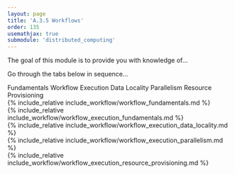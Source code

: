 ```yaml
---
layout: page
title: 'A.3.5 Workflows'
order: 135
usemathjax: true
submodule: 'distributed_computing'
---
```


The goal of this module is to provide you with knowledge of...

Go through the tabs below in sequence...

<div class="ui pointing secondary menu">
  <a class="item " data-tab="first">Fundamentals</a>
  <a class="item " data-tab="second">Workflow Execution</a>
  <a class="item " data-tab="third">Data Locality</a>
  <a class="item " data-tab="fourth">Parallelism</a>
  <a class="item " data-tab="fifth">Resource Provisioning</a>
</div>

<div markdown="1" class="ui tab segment active" data-tab="first" >
  {% include_relative include_workflow/workflow_fundamentals.md %}
</div>
<div markdown="1" class="ui tab segment" data-tab="second">
  {% include_relative include_workflow/workflow_execution_fundamentals.md %}
</div>
<div markdown="1" class="ui tab segment " data-tab="third">
  {% include_relative include_workflow/workflow_execution_data_locality.md %}
</div>
<div markdown="1" class="ui tab segment " data-tab="fourth">
  {% include_relative include_workflow/workflow_execution_parallelism.md %}
</div>
<div markdown="1" class="ui tab segment " data-tab="fifth">
  {% include_relative include_workflow/workflow_execution_resource_provisioning.md %}
</div>
